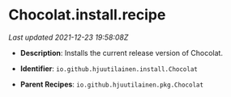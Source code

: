 # Chocolat.install.recipe

_Last updated 2021-12-23 19:58:08Z_

- **Description**: Installs the current release version of Chocolat.

- **Identifier**: `io.github.hjuutilainen.install.Chocolat`

- **Parent Recipes**: `io.github.hjuutilainen.pkg.Chocolat`